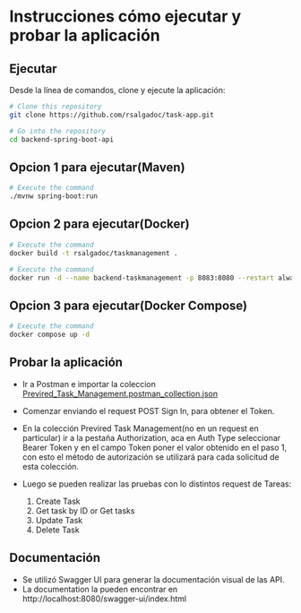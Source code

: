 # Instrucciones cómo ejecutar y probar la aplicación


## Ejecutar

Desde la línea de comandos, clone y ejecute la aplicación:

```bash
# Clone this repository
git clone https://github.com/rsalgadoc/task-app.git

# Go into the repository
cd backend-spring-boot-api

```

## Opcion 1 para ejecutar(Maven)

```bash
# Execute the command
./mvnw spring-boot:run
```

## Opcion 2 para ejecutar(Docker)

```bash
# Execute the command
docker build -t rsalgadoc/taskmanagement .

# Execute the command
docker run -d --name backend-taskmanagement -p 8083:8080 --restart always rsalgadoc/taskmanagement
```

## Opcion 3 para ejecutar(Docker Compose)

```bash
# Execute the command
docker compose up -d 
```


## Probar la aplicación

- Ir a Postman e importar la coleccion [Previred_Task_Management.postman_collection.json](Previred_Task_Management.postman_collection.json)

- Comenzar enviando el request POST Sign In, para obtener el Token.

- En la colección Previred Task Management(no en un request en particular) ir a la pestaña Authorization, aca en Auth Type seleccionar Bearer Token y en el campo Token poner el valor obtenido en el paso 1, con esto el método de autorización se utilizará para cada solicitud de esta colección.

- Luego se pueden realizar las pruebas con lo distintos request de Tareas:
  1. Create Task
  2. Get task by ID or Get tasks
  3. Update Task
  4. Delete Task



## Documentación

- Se utilizó Swagger UI para generar la documentación visual de las API.
- La documentation la pueden encontrar en 
	http://localhost:8080/swagger-ui/index.html

